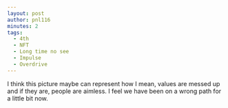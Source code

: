 ```yaml
---
layout: post
author: pnl116
minutes: 2
tags:
  - 4th
  - NFT
  - Long time no see
  - Impulse
  - Overdrive
---
```


I think this picture maybe can represent how I mean,
values are messed up and if they are, people are aimless.
I feel we have been on a wrong path for a little bit now.

<!-- # Links

[Open Sea](https://bit.ly/3x8ZhSd){:target="_blank"}

[Twitter](https://twitter.com/pnl116/status/1462497334760198146){:target="_blank"}

[Instagram](https://www.instagram.com/p/CWjIJc2jBUo/){:target="_blank"} -->
